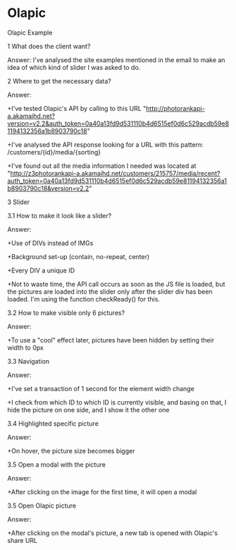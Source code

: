 # Olapic
Olapic Example

1 What does the client want?

Answer: I've analysed the site examples mentioned in the email to make an idea of which kind of slider I was asked to do.


2 Where to get the necessary data?

Answer:

+I've tested Olapic's API by calling to this URL "http://photorankapi-a.akamaihd.net?version=v2.2&auth_token=0a40a13fd9d531110b4d6515ef0d6c529acdb59e81194132356a1b8903790c18"

+I've analysed the API response looking for a URL with this pattern: /customers/{id}/media/{sorting}

+I've found out all the media information I needed was located at "http://z3photorankapi-a.akamaihd.net/customers/215757/media/recent?auth_token=0a40a13fd9d531110b4d6515ef0d6c529acdb59e81194132356a1b8903790c18&version=v2.2"



3 Slider

3.1 How to make it look like a slider?

Answer:

+Use of DIVs instead of IMGs

+Background set-up (contain, no-repeat, center)

+Every DIV a unique ID

+Not to waste time, the API call occurs as soon as the JS file is loaded, but the pictures are loaded into the slider only after the slider div has been loaded. I'm using the function checkReady() for this.


3.2 How to make visible only 6 pictures?

Answer:

+To use a "cool" effect later, pictures have been hidden by setting their width to 0px



3.3 Navigation

Answer:

+I've set a transaction of 1 second for the element width change

+I check from which ID to which ID is currently visible, and basing on that, I hide the picture on one side, and I show it the other one


3.4 Highlighted specific picture

Answer:

+On hover, the picture size becomes bigger


3.5 Open a modal with the picture

Answer:

+After clicking on the image for the first time, it will open a modal


3.5 Open Olapic picture

Answer:

+After clicking on the modal's picture, a new tab is opened with Olapic's share URL


